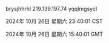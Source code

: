 brysjhhrhl 219.139.197.74 yqqlmgsycl

2024年 10月 26日 星期六 23:40:01 CST

2024年 10月 26日 星期六 15:40:01 GMT

